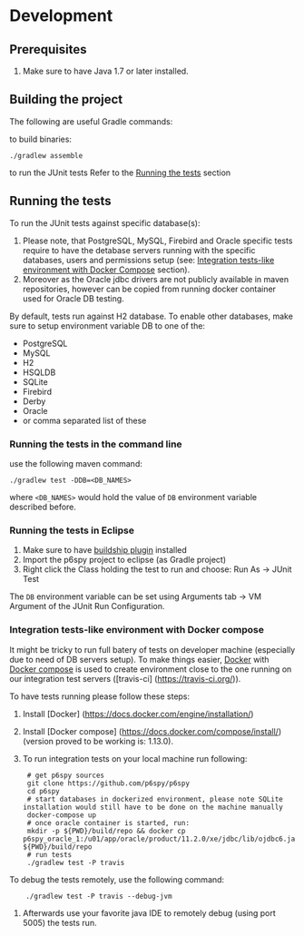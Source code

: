 # Development

## Prerequisites

1. Make sure to have Java 1.7 or later installed.

## Building the project
The following are useful Gradle commands:

to build binaries:

    ./gradlew assemble

 to run the JUnit tests Refer to the [Running the tests](#running-the-tests-in-eclipse) section

## Running the tests

To run the JUnit tests against specific database(s):

1. Please note, that PostgreSQL, MySQL, Firebird and Oracle specific tests require to have the detabase servers running with the specific databases, users and permissions setup (see: [Integration tests-like environment with Docker Compose](#integration-tests-like-environment-with-docker-compose) section).
1. Moreover as the Oracle jdbc drivers are not publicly available in maven repositories, however can be copied from running docker container used for Oracle DB testing.

By default, tests run against H2 database. To enable other databases, make sure to setup environment variable DB to one of the:

  * PostgreSQL
  * MySQL
  * H2 
  * HSQLDB
  * SQLite
  * Firebird
  * Derby
  * Oracle
  * or comma separated list of these

### Running the tests in the command line

use the following maven command:

    ./gradlew test -DDB=<DB_NAMES>

where `<DB_NAMES>` would hold the value of `DB` environment variable described before.

### Running the tests in Eclipse

1. Make sure to have [buildship plugin](https://github.com/eclipse/buildship) installed 
1. Import the p6spy project to eclipse (as Gradle project)
1. Right click the Class holding the test to run and choose: Run As -> JUnit Test

The `DB` environment variable can be set using Arguments tab -> VM Argument of the JUnit Run Configuration.

### Integration tests-like environment with Docker compose

It might be tricky to run full batery of tests on developer machine (especially due to need of DB servers setup).
To make things easier, [Docker](https://www.docker.com/) with [Docker compose](https://docs.docker.com/compose/) is used to create environment close to the one running on our integration test servers ([travis-ci] (https://travis-ci.org/)).

To have tests running please follow these steps:

1. Install [Docker] (https://docs.docker.com/engine/installation/)
1. Install [Docker compose] (https://docs.docker.com/compose/install/) (version proved to be working is: 1.13.0).
1. To run integration tests on your local machine run following:

        # get p6spy sources
        git clone https://github.com/p6spy/p6spy
        cd p6spy
        # start databases in dockerized environment, please note SQLite installation would still have to be done on the machine manually
        docker-compose up
        # once oracle container is started, run:
        mkdir -p ${PWD}/build/repo && docker cp p6spy_oracle_1:/u01/app/oracle/product/11.2.0/xe/jdbc/lib/ojdbc6.jar ${PWD}/build/repo
        # run tests
        ./gradlew test -P travis

To debug the tests remotely, use the following command:

        ./gradlew test -P travis --debug-jvm
      
1. Afterwards use your favorite java IDE to remotely debug (using port 5005) the tests run.

